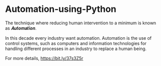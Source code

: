 # Automation-using-Python

The technique where reducing human intervention to a minimum is known as 𝑨𝒖𝒕𝒐𝒎𝒂𝒕𝒊𝒐𝒏.

In this decade every industry want automation.
Automation is the use of control systems, such as computers and information technologies for handling different processes in an industry to replace a human being. 

For more details, https://bit.ly/37s3Z5r
